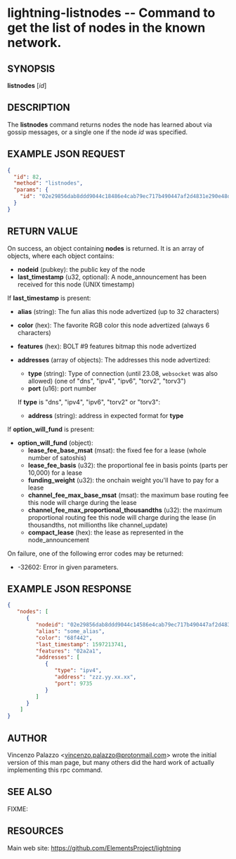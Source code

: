 lightning-listnodes -- Command to get the list of nodes in the known network.
============================================================

SYNOPSIS
--------

**listnodes** [*id*]

DESCRIPTION
-----------

The **listnodes** command returns nodes the node has learned about via gossip messages, or a single one if the node *id* was specified.

EXAMPLE JSON REQUEST
------------
```json
{
  "id": 82,
  "method": "listnodes",
  "params": {
    "id": "02e29856dab8ddd9044c18486e4cab79ec717b490447af2d4831e290e48d57638a"
  }
}
```

RETURN VALUE
------------

[comment]: # (GENERATE-FROM-SCHEMA-START)
On success, an object containing **nodes** is returned.  It is an array of objects, where each object contains:

- **nodeid** (pubkey): the public key of the node
- **last\_timestamp** (u32, optional): A node\_announcement has been received for this node (UNIX timestamp)

If **last\_timestamp** is present:

  - **alias** (string): The fun alias this node advertized (up to 32 characters)
  - **color** (hex): The favorite RGB color this node advertized (always 6 characters)
  - **features** (hex): BOLT #9 features bitmap this node advertized
  - **addresses** (array of objects): The addresses this node advertized:
    - **type** (string): Type of connection (until 23.08, `websocket` was also allowed) (one of "dns", "ipv4", "ipv6", "torv2", "torv3")
    - **port** (u16): port number

    If **type** is "dns", "ipv4", "ipv6", "torv2" or "torv3":

      - **address** (string): address in expected format for **type**

If **option\_will\_fund** is present:

  - **option\_will\_fund** (object):
    - **lease\_fee\_base\_msat** (msat): the fixed fee for a lease (whole number of satoshis)
    - **lease\_fee\_basis** (u32): the proportional fee in basis points (parts per 10,000) for a lease
    - **funding\_weight** (u32): the onchain weight you'll have to pay for a lease
    - **channel\_fee\_max\_base\_msat** (msat): the maximum base routing fee this node will charge during the lease
    - **channel\_fee\_max\_proportional\_thousandths** (u32): the maximum proportional routing fee this node will charge during the lease (in thousandths, not millionths like channel\_update)
    - **compact\_lease** (hex): the lease as represented in the node\_announcement

[comment]: # (GENERATE-FROM-SCHEMA-END)

On failure, one of the following error codes may be returned:

- -32602: Error in given parameters.

EXAMPLE JSON RESPONSE
-----
```json
{
   "nodes": [
      {
         "nodeid": "02e29856dab8ddd9044c14586e4cab79ec717b490447af2d4831e290e48d58638a",
         "alias": "some_alias",
         "color": "68f442",
         "last_timestamp": 1597213741,
         "features": "02a2a1",
         "addresses": [
            {
               "type": "ipv4",
               "address": "zzz.yy.xx.xx",
               "port": 9735
            }
         ]
      }
    ]
}
```


AUTHOR
------

Vincenzo Palazzo <<vincenzo.palazzo@protonmail.com>> wrote the initial version of this man page, but many others did the hard work of actually implementing this rpc command.

SEE ALSO
--------

FIXME:

RESOURCES
---------

Main web site: <https://github.com/ElementsProject/lightning>

[comment]: # ( SHA256STAMP:54744d83c606d436d62335f02525804cbbfa9c488e45f8b776a4b4c99a251f08)
